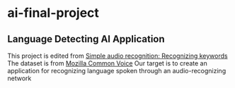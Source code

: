# ai-final-project
## Language Detecting AI Application
This project is edited from [Simple audio recognition: Recognizing keywords](https://www.tensorflow.org/tutorials/audio/simple_audio)
The dataset is from [Mozilla Common Voice](https://commonvoice.mozilla.org/zh-TW/datasets)
Our target is to create an application for recognizing language spoken through an audio-recognizing network

